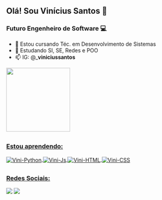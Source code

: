 ## Olá! Sou Vinícius Santos 👾

### Futuro Engenheiro de Software 💻

- 🔭 Estou cursando Téc. em Desenvolvimento de Sistemas
- 🌱 Estudando SI, SE, Redes e POO
- 📫 IG: @_____viniciussantos____

<div>
  <a href="https://github.com/vinisantoszx">
  <img height="170em" src="https://github-readme-stats.vercel.app/api?username=vinisantoszx&show_icons=true&theme=tokyonight&include_all_commits=true&count_private=true"/>
</div>
  
  ##
  ### Estou aprendendo:
<div style="display: inline_block">
  <img align="center" alt="Vini-Python" src="https://img.shields.io/badge/Python-3776AB?style=for-the-badge&logo=python&logoColor=white">
  <img align="center" alt="Vini-Js" src="https://img.shields.io/badge/JavaScript-F7DF1E?style=for-the-badge&logo=javascript&logoColor=black">
  <img align="center" alt="Vini-HTML" src="https://img.shields.io/badge/HTML5-E34F26?style=for-the-badge&logo=html5&logoColor=white">
  <img align="center" alt="Vini-CSS" src="https://img.shields.io/badge/CSS3-1572B6?style=for-the-badge&logo=css3&logoColor=white">
</div>
  
  ##
  ### Redes Sociais:
<div>
  <a href="https://instagram.com/__viniciussantos_" target="_blank"><img src="https://img.shields.io/badge/-Instagram-%23E4405F?style=for-the-badge&logo=instagram&logoColor=white" target="_blank"></a>
   <a href="https://web.telegram.org/viniciussatos009" target="_blank"><img src="https://img.shields.io/badge/Telegram-2CA5E0?style=for-the-badge&logo=telegram&logoColor=white" target="_blank"></a> 
</div>
